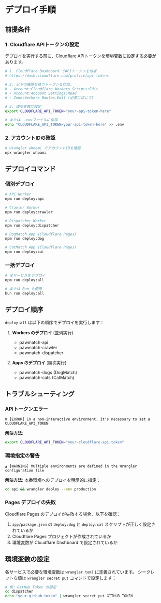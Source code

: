 # デプロイ手順

## 前提条件

### 1. Cloudflare APIトークンの設定

デプロイを実行する前に、Cloudflare APIトークンを環境変数に設定する必要があります。

```bash
# 1. Cloudflare Dashboard でAPIトークンを作成
# https://dash.cloudflare.com/profile/api-tokens

# 2. 以下の権限を持つトークンを作成:
# - Account:Cloudflare Workers Scripts:Edit
# - Account:Account Settings:Read
# - Zone:Workers Routes:Edit (必要に応じて)

# 3. 環境変数に設定
export CLOUDFLARE_API_TOKEN="your-api-token-here"

# または、.envファイルに保存
echo "CLOUDFLARE_API_TOKEN=your-api-token-here" >> .env
```

### 2. アカウントIDの確認

```bash
# wrangler whoami でアカウントIDを確認
npx wrangler whoami
```

## デプロイコマンド

### 個別デプロイ

```bash
# API Worker
npm run deploy:api

# Crawler Worker  
npm run deploy:crawler

# Dispatcher Worker
npm run deploy:dispatcher

# DogMatch App (Cloudflare Pages)
npm run deploy:dog

# CatMatch App (Cloudflare Pages)
npm run deploy:cat
```

### 一括デプロイ

```bash
# 全サービスをデプロイ
npm run deploy:all

# または Bun を使用
bun run deploy:all
```

## デプロイ順序

`deploy:all` は以下の順序でデプロイを実行します：

1. **Workers のデプロイ** (並列実行)
   - pawmatch-api
   - pawmatch-crawler
   - pawmatch-dispatcher

2. **Apps のデプロイ** (順次実行)
   - pawmatch-dogs (DogMatch)
   - pawmatch-cats (CatMatch)

## トラブルシューティング

### APIトークンエラー

```
✘ [ERROR] In a non-interactive environment, it's necessary to set a CLOUDFLARE_API_TOKEN
```

**解決方法:**
```bash
export CLOUDFLARE_API_TOKEN="your-cloudflare-api-token"
```

### 環境指定の警告

```
▲ [WARNING] Multiple environments are defined in the Wrangler configuration file
```

**解決方法:**
本番環境へのデプロイを明示的に指定：
```bash
cd api && wrangler deploy --env production
```

### Pages デプロイの失敗

Cloudflare Pages のデプロイが失敗する場合、以下を確認：

1. `app/package.json` の `deploy:dog` と `deploy:cat` スクリプトが正しく設定されているか
2. Cloudflare Pages プロジェクトが作成されているか
3. 環境変数が Cloudflare Dashboard で設定されているか

## 環境変数の設定

各サービスで必要な環境変数は `wrangler.toml` に定義されています。
シークレットな値は `wrangler secret put` コマンドで設定します：

```bash
# 例: GitHub Token の設定
cd dispatcher
echo "your-github-token" | wrangler secret put GITHUB_TOKEN
```